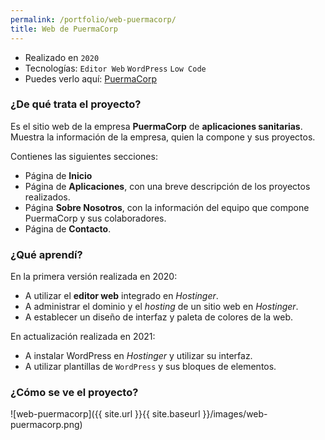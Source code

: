 ```yaml
---
permalink: /portfolio/web-puermacorp/
title: Web de PuermaCorp
---
```


* Realizado en `2020`
* Tecnologías: `Editor Web` `WordPress` `Low Code`
* Puedes verlo aquí: [PuermaCorp](puermacorp.es)

### ¿De qué trata el proyecto?

Es el sitio web de la empresa **PuermaCorp** de **aplicaciones sanitarias**. Muestra la información de la empresa, quien la compone y sus proyectos.

Contienes las siguientes secciones:

- Página de **Inicio**
- Página de **Aplicaciones**, con una breve descripción de los proyectos realizados.
- Página **Sobre Nosotros**, con la información del equipo que compone PuermaCorp y sus colaboradores.
- Página de **Contacto**.

### ¿Qué aprendí?

En la primera versión realizada en 2020:

- A utilizar el **editor web** integrado en *Hostinger*.
- A administrar el dominio y el *hosting* de un sitio web en *Hostinger*.
- A establecer un diseño de interfaz y paleta de colores de la web.

En actualización realizada en 2021:

 - A instalar WordPress en *Hostinger* y utilizar su interfaz.
 - A utilizar plantillas de `WordPress` y sus bloques de elementos.

### ¿Cómo se ve el proyecto?

![web-puermacorp]({{ site.url }}{{ site.baseurl }}/images/web-puermacorp.png)
